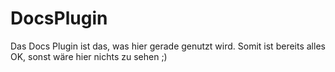 # DocsPlugin

Das Docs Plugin ist das, was hier gerade genutzt wird. Somit ist bereits alles OK, sonst wäre hier nichts zu sehen ;)

